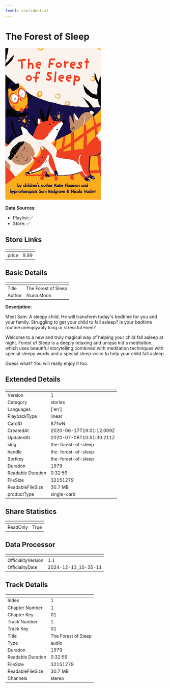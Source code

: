 ```yaml
---
level: confidential
---
```

# The Forest of Sleep

![card_[87fwN].png](../../img/cards/card_[87fwN].png)

**Data Sources**: 

- Playlist:✅
- Store: ✅


## Store Links

| <!-- --> | <!-- --> |
| - | - |
| price | 9.99 |


## Basic Details

| <!-- --> | <!-- --> |
| - | - |
| Title | The Forest of Sleep |
| Author | Aluna Moon |

**Description**:

Meet Sam. A sleepy child. He will transform today's bedtime for you and your family. Struggling to get your child to fall asleep? Is your bedtime routine unenjoyably long or stressful even? 

Welcome to a new and truly magical way of helping your child fall asleep at night. Forest of Sleep is a deeply relaxing and unique kid's meditation, which uses beautiful storytelling combined with meditation techniques with special sleepy words and a special sleep voice to help your child fall asleep. 

Guess what? You will really enjoy it too.


## Extended Details

| <!-- --> | <!-- --> |
| - | - |
| Version | 1 |
| Category | stories |
| Languages | ['en'] |
| PlaybackType | linear |
| CardID | 87fwN |
| CreatedAt | 2020-06-17T19:01:12.009Z |
| UpdatedAt | 2020-07-06T10:51:30.211Z |
| slug | the-forest-of-sleep |
| handle | the-forest-of-sleep |
| Sortkey | the-forest-of-sleep |
| Duration | 1979 |
| Readable Duration | 0:32:59 |
| FileSize | 32151279 |
| ReadableFileSize | 30.7 MB |
| productType | single-card |


## Share Statistics

| <!-- --> | <!-- --> |
| - | - |
| ReadOnly | True |


## Data Processor

| <!-- --> | <!-- --> |
| - | - |
| OfficialityVersion | 1.1
| OfficialityDate | 2024-12-13_10-35-11


## Track Details

| <!-- --> | <!-- --> |
| - | - |
| Index | 1 |
| Chapter Number | 1 |
| Chapter Key | 01 |
| Track Number | 1 |
| Track Key | 01 |
| Title | The Forest of Sleep |
| Type | audio |
| Duration | 1979 |
| Readable Duration | 0:32:59 |
| FileSize | 32151279 |
| ReadableFileSize | 30.7 MB |
| Channels | stereo |

